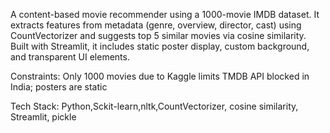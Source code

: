 A content-based movie recommender using a 1000-movie IMDB dataset. It extracts features from metadata (genre, overview, director, cast) using CountVectorizer and suggests top 5 similar movies via cosine similarity. Built with Streamlit, it includes static poster display, custom background, and transparent UI elements.

Constraints:
    Only 1000 movies due to Kaggle limits
    TMDB API blocked in India; posters are static

Tech Stack:
Python,Sckit-learn,nltk,CountVectorizer, cosine similarity, Streamlit, pickle
